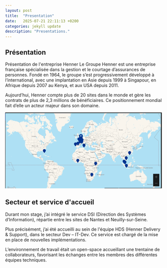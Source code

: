 ```yaml
---
layout: post
title:  "Presentation"
date:   2025-07-21 22:11:13 +0200
categories: jekyll update
description: "Presentations."
---
```

## Présentation

Présentation de l'entreprise Henner
Le Groupe Henner est une entreprise française spécialisée dans la gestion et le courtage d’assurances de personnes. Fondé en 1964, le groupe s’est progressivement développé à l’international, avec une implantation en Asie depuis 1999 à Singapour, en Afrique depuis 2007 au Kenya, et aux USA depuis 2011.

Aujourd’hui, Henner compte plus de 20 sites dans le monde et gère les contrats de plus de 2,3 millions de bénéficiaires. Ce positionnement mondial fait d’elle un acteur majeur dans son domaine.

![alt text](/assets/images/Implantations.png)
## Secteur et service d'accueil

Durant mon stage, j’ai intégré le service DSI (Direction des Systèmes d’Information), répartie entre les sites de Nantes et Neuilly-sur-Seine.

Plus précisément, j’ai été accueilli au sein de l'équipe HDS (Henner Delivery & Support), dans le secteur Dev – IT-Dev. Ce service est chargé de la mise en place de nouvelles implémentations.

L’environnement de travail était un open-space accueillant une trentaine de collaborateurs, favorisant les échanges entre les membres des différentes équipes techniques.

